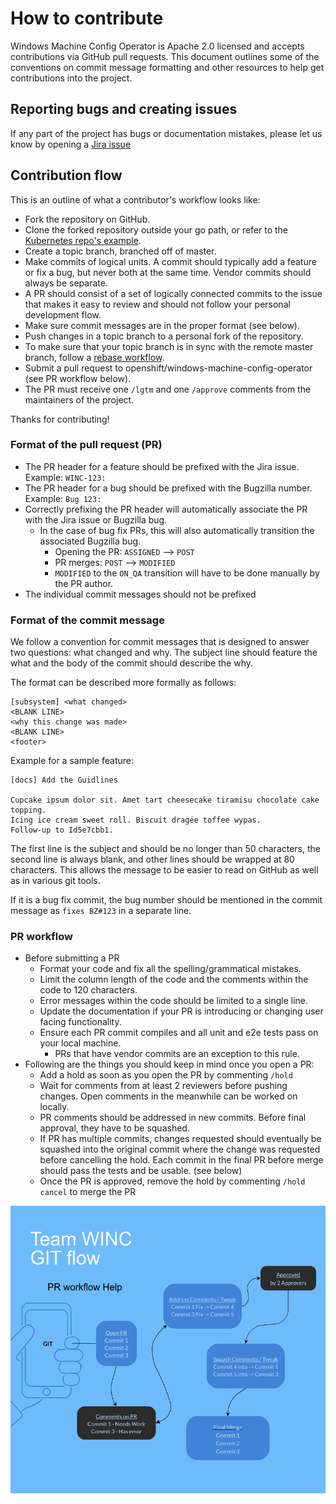 # How to contribute

Windows Machine Config Operator is Apache 2.0 licensed and accepts contributions via GitHub pull requests. This
document outlines some of the conventions on commit message formatting and other resources to help get contributions into the project.  


## Reporting bugs and creating issues

If any part of the project has bugs or documentation mistakes, please let us know by opening a
[Jira issue](https://jira.coreos.com/projects/WINC/summary)

## Contribution flow

This is an outline of what a contributor's workflow looks like:

- Fork the repository on GitHub.
- Clone the forked repository outside your go path, or refer to the [Kubernetes repo's example](https://github.com/kubernetes/community/blob/master/contributors/guide/github-workflow.md#2-clone-fork-to-local-storage).
- Create a topic branch, branched off of master.
- Make commits of logical units. A commit should typically add a feature or fix a bug, but never both at the same
time. Vendor commits should always be separate.
- A PR should consist of a set of logically connected commits to the issue that makes it easy to review and should not 
follow your personal development flow.
- Make sure commit messages are in the proper format (see below).
- Push changes in a topic branch to a personal fork of the repository.
- To make sure that your topic branch is in sync with the remote master branch,
follow a [rebase workflow](https://www.atlassian.com/git/tutorials/merging-vs-rebasing).
- Submit a pull request to openshift/windows-machine-config-operator (see PR workflow below).
- The PR must receive one `/lgtm` and one `/approve` comments from the maintainers of the project.

Thanks for contributing!

### Format of the pull request (PR)

- The PR header for a feature should be prefixed with the Jira issue. Example: `WINC-123:`
- The PR header for a bug should be prefixed with the Bugzilla number. Example: `Bug 123:`
- Correctly prefixing the PR header will automatically associate the PR with the Jira issue or Bugzilla bug.
  - In the case of bug fix PRs, this will also automatically transition the associated Bugzilla bug.
    - Opening the PR: `ASSIGNED` --> `POST`
    - PR merges: `POST` --> `MODIFIED`
    - `MODIFIED` to the `ON_QA` transition will have to be done manually by the PR author.
- The individual commit messages should not be prefixed 

### Format of the commit message

We follow a convention for commit messages that is designed to answer two questions: what changed and why. The
subject line should feature the what and the body of the commit should describe the why.

The format can be described more formally as follows:

```
[subsystem] <what changed>
<BLANK LINE>
<why this change was made>
<BLANK LINE>
<footer>
```
Example for a sample feature:
```
[docs] Add the Guidlines

Cupcake ipsum dolor sit. Amet tart cheesecake tiramisu chocolate cake topping.
Icing ice cream sweet roll. Biscuit dragée toffee wypas.
Follow-up to Id5e7cbb1.
```

The first line is the subject and should be no longer than 50 characters, the second line is always blank, and other
lines should be wrapped at 80 characters. This allows the message to be easier to read on GitHub as well as in various
git tools.

If it is a bug fix commit, the bug number should be mentioned in the commit message as `fixes BZ#123` in a separate
line.

### PR workflow

- Before submitting a PR
  - Format your code and fix all the spelling/grammatical mistakes.
  - Limit the column length of the code and the comments within the code to 120 characters.
  - Error messages within the code should be limited to a single line.
  - Update the documentation if your PR is introducing or changing user facing functionality.
  - Ensure each PR commit compiles and all unit and e2e tests pass on your local machine.
    - PRs that have vendor commits are an exception to this rule.
- Following are the things you should keep in mind once you open a PR:
  - Add a hold as soon as you open the PR by commenting `/hold`
  - Wait for comments from at least 2 reviewers before pushing changes.
  Open comments in the meanwhile can be worked on locally.
  - PR comments should be addressed in new commits. Before final approval, they have to be squashed.
  - If PR has multiple commits, changes requested should eventually be squashed into the original commit where the
  change was requested before cancelling the hold. Each commit in the final PR before merge should pass the tests and be
  usable. (see below)
  - Once the PR is approved, remove the hold by commenting `/hold cancel` to merge the PR

![Sample PR life-cycle](/images/PR-workflow.png)
